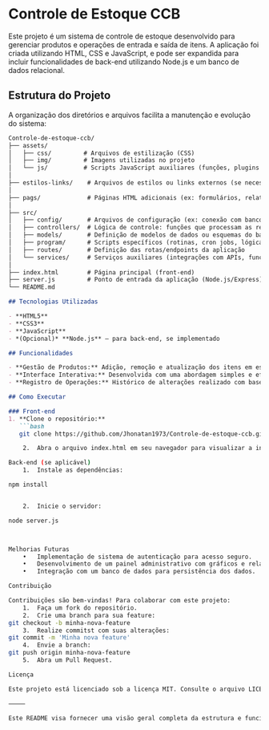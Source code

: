 # Controle de Estoque CCB

Este projeto é um sistema de controle de estoque desenvolvido para gerenciar produtos e operações de entrada e saída de itens. A aplicação foi criada utilizando HTML, CSS e JavaScript, e pode ser expandida para incluir funcionalidades de back-end utilizando Node.js e um banco de dados relacional.

## Estrutura do Projeto

A organização dos diretórios e arquivos facilita a manutenção e evolução do sistema:

```markdown
Controle-de-estoque-ccb/
├── assets/
│   ├── css/         # Arquivos de estilização (CSS)
│   ├── img/         # Imagens utilizadas no projeto
│   └── js/          # Scripts JavaScript auxiliares (funções, plugins etc.)
│
├── estilos-links/    # Arquivos de estilos ou links externos (se necessário)
│
├── pags/             # Páginas HTML adicionais (ex: formulários, relatórios)
│
├── src/
│   ├── config/       # Arquivos de configuração (ex: conexão com banco de dados)
│   ├── controllers/  # Lógica de controle: funções que processam as requisições
│   ├── models/       # Definição de modelos de dados ou esquemas do banco
│   ├── program/      # Scripts específicos (rotinas, cron jobs, lógica de negócio)
│   ├── routes/       # Definição das rotas/endpoints da aplicação
│   └── services/     # Serviços auxiliares (integrações com APIs, funções reutilizáveis)
│
├── index.html        # Página principal (front-end)
├── server.js         # Ponto de entrada da aplicação (Node.js/Express)
└── README.md

## Tecnologias Utilizadas

- **HTML5**
- **CSS3**
- **JavaScript**
- *(Opcional)* **Node.js** – para back-end, se implementado

## Funcionalidades

- **Gestão de Produtos:** Adição, remoção e atualização dos itens em estoque.
- **Interface Interativa:** Desenvolvida com uma abordagem simples e eficiente em HTML, CSS e JavaScript.
- **Registro de Operações:** Histórico de alterações realizado com base na identificação do usuário.

## Como Executar

### Front-end
1. **Clone o repositório:**
   ```bash
   git clone https://github.com/Jhonatan1973/Controle-de-estoque-ccb.git

	2.	Abra o arquivo index.html em seu navegador para visualizar a interface.

Back-end (se aplicável)
	1.	Instale as dependências:

npm install


	2.	Inicie o servidor:

node server.js



Melhorias Futuras
	•	Implementação de sistema de autenticação para acesso seguro.
	•	Desenvolvimento de um painel administrativo com gráficos e relatórios.
	•	Integração com um banco de dados para persistência dos dados.

Contribuição

Contribuições são bem-vindas! Para colaborar com este projeto:
	1.	Faça um fork do repositório.
	2.	Crie uma branch para sua feature:
git checkout -b minha-nova-feature
	3.	Realize commitst com suas alterações:
git commit -m 'Minha nova feature'
	4.	Envie a branch:
git push origin minha-nova-feature
	5.	Abra um Pull Request.

Licença

Este projeto está licenciado sob a licença MIT. Consulte o arquivo LICENSE para mais detalhes.

⸻

Este README visa fornecer uma visão geral completa da estrutura e funcionamento do projeto. Se tiver dúvidas ou sugestões, sinta-se à vontade para abrir uma issue ou entrar em contato!
